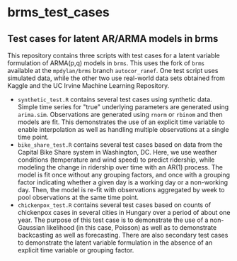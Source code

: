 # brms_test_cases

## Test cases for latent AR/ARMA models in brms

This repository contains three scripts with test cases for a latent variable formulation
of ARMA(p,q) models in `brms`. This uses the fork of `brms` available at the 
`mpdylan/brms` branch `autocor_ranef`. One test script uses simulated data,
while the other two use real-world data sets obtained from Kaggle and the UC
Irvine Machine Learning Repository.

* `synthetic_test.R` contains several test cases using synthetic data. Simple
time series for "true" underlying parameters are generated using `arima.sim`.
Observations are generated using `rnorm` or `rbinom` and then models are fit.
This demonstrates the use of an explicit time variable to enable interpolation
as well as handling multiple observations at a single time point.
* `bike_share_test.R` contains several test cases based on data from the Capital
Bike Share system in Washington, DC. Here, we use weather conditions
(temperature and wind speed) to predict ridership, while modeling the change in
ridership over time with an AR(1) process. The model is fit once without any
grouping factors, and once with a grouping factor indicating whether a given
day is a working day or a non-working day. Then, the model is re-fit with 
observations aggregated by week to pool observations at the same time point.
* `chickenpox_test.R` contains several test cases based on counts of chickenpox
cases in several cities in Hungary over a period of about one year. The purpose
of this test case is to demonstrate the use of a non-Gaussian likelihood (in
this case, Poisson) as well as to demonstrate backcasting as well as 
forecasting. There are also secondary test cases to demonstrate the latent
variable formulation in the absence of an explicit time variable or grouping
factor.